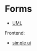 # Forms


* [UML](https://app.diagrams.net/#G1JXuAXMNN9mEcxNOUTcEFDqTYHGNWh4zM#%7B%22pageId%22%3A%223Fit1MjcEK7-9_YUJuVB%22%7D)

Frontend: 
* [simple ui]([https://viewer.diagrams.net/?tags=%7B%7D&lightbox=1&highlight=0000ff&edit=_blank&layers=1&nav=1&title=layout.drawio#R%3Cmxfile%3E%3Cdiagram%20name%3D%22Page-1%22%20id%3D%22f1b7ffb7-ca1e-a977-7cf5-a751b3c06c05%22%3E7Vptb6M4EP41kdoPicpLgHxsk25XuvSut62unx1wiRWDWTBNcr%2F%2BxmAnEJNNTiI06RYpij3GhnmemWHG0LPG0eohRcn8kQWY9sybYNWzJj3TNG48E%2F6EZF1KXMMpBWFKAnnSVvBM%2FsVqppTmJMBZ7UTOGOUkqQt9FsfY5zUZSlO2rJ%2F2xmj9qgkKsSZ49hHVpa8k4PNS6pnOVv4dk3Curmw4o3JkhvxFmLI8ltfrmdZbcZTDEVJrSUWzOQrYsiKy7nvWOGWMl61oNcZUYKtgK%2Bd92zO6ue8Ux%2FyYCc5kPZm8PDmvP%2FI%2FfvxNfi7%2BCWd91y6XeUc0x0qP4m75WiEEN56IZpZH95QCL9C5S3BKIsxxCgO4lD5tRXfLOeH4OUG%2BmLgEywHZnEcUegY0t9j9lXNKYizluk5SzXeccryqiKSOD5jBJdM1nCJHvWE5Q5qjI7vLLbeOJGReodWSMiStKdysu0UUGhLUPYwcgaXQg4DxTdEM0yeWEU5YDEMzxjmLAAF1wi0loRjgTECX8ZQtNvYpkFKkRKtQ%2BOUgYv4iTwZFh%2FjZgIC%2FPBQeKCePGWVpcRPWuDhgpOKRAOq4JQZsZfGSAkP1KxxYXgMJttcGC9YXC2L0Q0kwNQ7%2BRBHWeABVuIAG4gSJwxcB8qQ%2FBMkbi7mCxFN9Oe%2BmBXDcOjiWjs1GVsXGbAGaI8yzDIiaubUQG%2BtqO7rartmgttGC2kfExq7UHnWo9lBT%2Bzv7P47QgvbGTV19tyEQnMjWHU37R5QuMO9Wf3s0GFUPeweOwU3lUNlrB%2BioNb6eVIei0rCBgWEbDBgNDIABWOD61t2Uhex4S0WSAB%2BAgBS4Bbt1B8ODwAxPA0xjreDo7qzBU%2BT0OCge0wergDZAGtUgas5yjC5B0iP%2BLF%2BLmugWBUGKs2yfSVWA2bEl3csjEgRieiPCdQ5aANnyDoJ8qpqqGWNXwziDaZcNsr2Tr9sN3u51CbKngYwiUJpfIUp9RikC1ACsQnZ9eXhv0ruzseqRBvg4xYAyyCbF38VD3GDToy4hdvWMa7yx5J7YeBQI50lC11cZJ8WCMQZI5BCJk5wX%2F0UXUiaeIl9ISteAxjXEoEtkqkaU2UCUpZ723TClZ2azHFLeGPIzKrAMyDs0Q9G8mkIuq%2BSQmMU18J2fudhhrWw59v0ytb0tmISMGrgXKKoz1brXak3QoFy2lFfElbv4RSpkdJIKWTuP6SYSOw1orp4KKejEfk4jS2KgnxUlhqDHsJNVIzePCHwQflcvOGapcLopiQh%2FIZFYb4JRIHYT%2Bn4RQAvplrTy4ntYO3tXHdZd1bLdBlftlGa9LHjmiOdZSSECOUEzKh5jr4TPgxQtoTllKB4zInz1VsbOS2NCbW9IJuyGjRXTHnXJhJ4X3%2B0NmoqL6zMNZ6ZbD2e2Yw70dzlGk6nbw1MBrOfEv8CpmwrYPrsS2NUT2Ysvge1zq4E9PZX9BDXwuRXBnp6Gfqoi2Dm3Ilh9TfJ5imAN4o8ugj39DaRIxvwyGfttS2D77GpgT39n%2BlUDH3ivf241sPdVA5%2FCV7UiuOGtbadFsHewCCZUL4Jrm4%2BXWgbbZv015cfXwd5nqoOdna9XTlsHQ3f7RWoxVvns17r%2FDw%3D%3D%3C%2Fdiagram%3E%3C%2Fmxfile%3E](https://app.diagrams.net/?tags=%7B%7D&lightbox=1&highlight=0000ff&edit=_blank&layers=1&nav=1&title=layout.drawio#R%3Cmxfile%3E%3Cdiagram%20name%3D%22Page-1%22%20id%3D%22f1b7ffb7-ca1e-a977-7cf5-a751b3c06c05%22%3E7V1bc9o4FP41zCQPYXyRLzwm0G13mu62TWa7r8ZWwRPbokYksL9%2BJdsC20cEUmwjCMx0Yh9fsL7vSDqfzjHtmcN4%2BTH1ZtMvJMBRz9CCZc8c9QxD11yD%2FeGWVW5xdDs3TNIwKE7aGB7C%2F7C4srAuwgDPKydSQiIazqpGnyQJ9mnF5qUpeame9pNE1W%2BdeRMMDA%2B%2BF0HrjzCg09zqGvbG%2FgmHk6n4Zt0e5EfGnv80SckiKb6vZ5g%2Fs09%2BOPbEvYqGzqdeQF5KJvNDzxymhNB8K14OccSxFbDl1%2F2x5ej6uVOc0H0usEer0ejxq%2F3j%2B%2BLz92%2Fhr6d%2FJuMbB%2BW3efaiBRbtyJ6WrgRC7MFnfHO%2BiD9EEeOF7dzNcBrGmOKUHcC59evGdPcyDSl%2BmHk%2Bv%2FCFeQ6zTWkcsT2dbW6w%2B3tBozDBhR22qWjmM04pXpZMRRs%2FYsK%2BMl2xU4qjrpVfUbijXey%2BbLi1C0KmJVrNwuYV3jRZ33eDKNsoQN3CyB5Y8naEzPnuvTGOvpJ5SEOSsENjQimJGQLihNsonPADlHDo5jQlT2v%2F5EgJUuLlhPfLfkz8p8Wsn%2B2E%2Frwfsv7yMeuBxcVDEpE0ewhzmH3YkVKPZKAOG2IACY8vKNDFfokD05WQgNwmWDAvLPCjRyXBABz85cUY8MCaQjk0bJwIk8kjB3l0YzHLT5JQAYkr9ovrtAbAcargmBCbta2MjdEANHu4Zz4gAndrYGysNtuGzXYMSbP1Bpq9x9jYVbMHHTbbAs3%2BRN7SERpova5Vm%2B9IBoKWfN0Grf%2FipU%2BYdtt%2BNOgPyh9Ug6OvlT4ieu0AHXGPy0y1a1SyJAxYTTCgSxhgDmCyrm%2Fe3ZMJ2d9TvYIAnwHBQuAG%2FNbpWzuBsdoBRqoVbNidATxZTI%2BDbJreqQKaAGlQgUge5ehdggRH%2FPFixTXRrRcEKZ7Pt7lUCZiaL8FeHodBwC%2BXIlzloAGQTXcnyG1pKjnGDsB4zi47bZBRLV5Hkt7udgmyC0D2YtZoeuVFkU%2BiyGOoMbAy2%2FXp4b0O75Tx6gEAfJhihjKzjbI%2FJw%2BxxKcHXULswIhruPbkHl945AgvZrNodTWnYXbDBDNIikNhMlvQ7G%2B2y0Immno%2Bt%2BRdg21cszHoFJmqEGVIiDLFbN8NUzAyGy9YyJuw%2BCziWAbhM9uc8M2rexbLCjsLzJIK%2BPavBV9hLS053vh5aHubMckiasY9R1GcKe57Le7JWpDfNreXzKWneCUU0jsJhczaNC0jsdMBzYGhkICOr%2BdIWeIHbuaZxOD06Gi2lHLzxWN9kP27esQJSXmnuw%2FjkD6GMb%2FfCHsBX0248bMBNLNuSMu%2FfAtryndVq9pVTeRIumqnNENZ8EA9upjnFHrMHnrjiE9jP0I6DVLvhW3eEy8ZkpD31dti7Dw1JsTyRsEEkiysGGjQJRMwLr7bOmgKLq4VHc4MpzqcIdvow1yOLnN1ZLUFMIyJX8GpGwWMlJPADgxkT14CI9U0sAtD2TPQwKqJYBeGoWclgm3VRLCoJjkfEQwgPrYIdmEGkgdjfh6MvVsJjJTTwC7MmV408I68vmoa2L1o4Db6KhDBkqxtpyLY3SmCwwiK4Mri46nKYGRU05TH18HuOelgu1a90rEOxv8%2B%2F%2FmN3g2XWjCmn7%2Fpn5dpeiPNm9dw6rxqFEAqAf6VIpFart3trm5UDjEMhAHEJ1IcchAxyDBrZRCOLDBrrZJRTs751JgeRI6S3MCoufHa04NAc%2Bqg2ZZkwmyr6EyOmSxKreH1WnXmQXi4AA8X4tFagaYcjz0qnbrDw9GPjgcMqH6njPWwGVoDfiIp5O2228B0wO%2FVtx4GjGX20fb6VoZSpcDVODJmMDlwmTq3jXpt1b1KmRFu0FYx7GFw6bvBaqkWVg7WHgroNzKBh2Fk7BWNtZQKlMMEVcyt7%2BMZzRaUy8sfcs9qddXjsFHXHNTRloRxuqwHt6YZkYJOiRT0SgS9crjJYzzyvMYd4a8Wn55bWswtjT38Eml9yXDZmmda0DNzUQbX48SgkGSLovysfVfmlCenlpxwNQkxGuqSFtgRHlbxmESvEZPxkp92NszollUbpaTk6J32GbjIdCsKO3aww5OBOD0bdgyRsn6Vmy5nWgsK4sNm2sCbT9dJhSam3WrSwEWSlIEmQ8xqK2dgNV071zRkuo3qY4ACqO0hl4%2BKmuHW42AFULObDoQb754wKpYtZjmOLEprb53PhvGAarjVl02YZ%2B0PXGurWrYsIQQm6XLIW52Tr0Q5%2FHFqCA%2FkZHfk1Gnq1Jb91gQgoxrong8dVu3nHo5PB0wuiVIXQMq5RKyWA2bFo9MAc1p5Qe3ZkrDOqypDAVQNZMYkW5beOF8eHFM1Ht4kRfYo82o%2FzHElP1Fl27IgR3dag%2B1NWuQIsIGpTwHQJK%2BcKwZa7T07JUB7k347Ami2WDlVCTQo3ra%2BLtDj4618djns3ObfQKh%2B%2FT7vIHTxVFVktzzYOG3zdYmmfdox7L6j3qzjHCqtNyvjJ6jmkDGok6JrmiOpAO80gpL%2BbPDbJPZJ02JpSEla3qPUdlE9460EFe9QbqvZJ96r6FaTDfWlt9Ov%2F9aDJgqrjhkGqS%2B%2Bzb6rIHCSH8pQDDhXVxM49UW4pSZwFyF%2BEeKHrZf3bbNLv2a7m%2F%2BHJjtW%2Bs9%2BzA%2F%2FAw%3D%3D%3C%2Fdiagram%3E%3C%2Fmxfile%3E))
